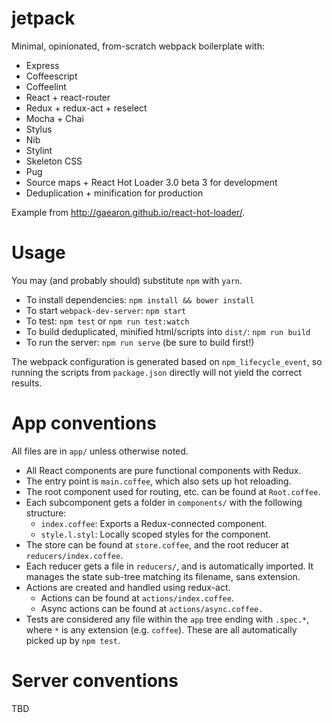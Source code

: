 # jetpack

Minimal, opinionated, from-scratch webpack boilerplate with:
  - Express
  - Coffeescript
  - Coffeelint
  - React + react-router
  - Redux + redux-act + reselect
  - Mocha + Chai
  - Stylus
  - Nib
  - Stylint
  - Skeleton CSS
  - Pug
  - Source maps + React Hot Loader 3.0 beta 3 for development
  - Deduplication + minification for production

Example from http://gaearon.github.io/react-hot-loader/.

# Usage

You may (and probably should) substitute `npm` with `yarn`.

- To install dependencies: `npm install && bower install`
- To start `webpack-dev-server`: `npm start`
- To test: `npm test` or `npm run test:watch`
- To build deduplicated, minified html/scripts into `dist/`: `npm run build`
- To run the server: `npm run serve` (be sure to build first!)

The webpack configuration is generated based on `npm_lifecycle_event`, so
running the scripts from `package.json` directly will not yield the correct
results.

# App conventions

All files are in `app/` unless otherwise noted.

- All React components are pure functional components with Redux.
- The entry point is `main.coffee`, which also sets up hot reloading.
- The root component used for routing, etc. can be found at `Root.coffee`.
- Each subcomponent gets a folder in `components/` with the following
  structure:
  - `index.coffee`: Exports a Redux-connected component.
  - `style.l.styl`: Locally scoped styles for the component.
- The store can be found at `store.coffee`, and the root reducer at
  `reducers/index.coffee`.
- Each reducer gets a file in `reducers/`, and is automatically imported.
  It manages the state sub-tree matching its filename, sans extension.
- Actions are created and handled using redux-act.
  - Actions can be found at `actions/index.coffee`.
  - Async actions can be found at `actions/async.coffee.`
- Tests are considered any file within the `app` tree ending with `.spec.*`,
  where `*` is any extension (e.g. `coffee`). These are all automatically
  picked up by `npm test`.

# Server conventions

TBD
